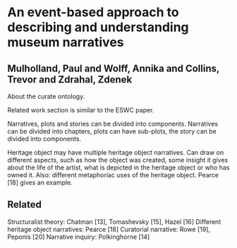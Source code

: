 # An event-based approach to describing and understanding museum narratives
## Mulholland, Paul and Wolff, Annika and Collins, Trevor and Zdrahal, Zdenek

About the curate ontology.
        
Related work section is similar to the ESWC paper.
        
Narratives, plots and stories can be divided into components. Narratives can be divided into chapters, plots can have sub-plots, the story can be divided into components.
        
Heritage object may have multiple heritage object narratives. Can draw on different aspects, such as how the object was created, some insight it gives about the life of the artist, what is depicted in the heritage object or who has owned it. Also: different metaphoriac uses of the heritage object. Pearce [18] gives an example.
        
        
        
## Related
Structuralist theory: Chatman [13], Tomashevsky [15], Hazel [16]
Different heritage object narratives: Pearce [18]
Curatorial narrative: Rowe [19], Peponis [20]
Narrative inquiry: Polkinghorne [14]
